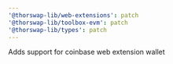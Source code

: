 ```yaml
---
'@thorswap-lib/web-extensions': patch
'@thorswap-lib/toolbox-evm': patch
'@thorswap-lib/types': patch
---
```


Adds support for coinbase web extension wallet
